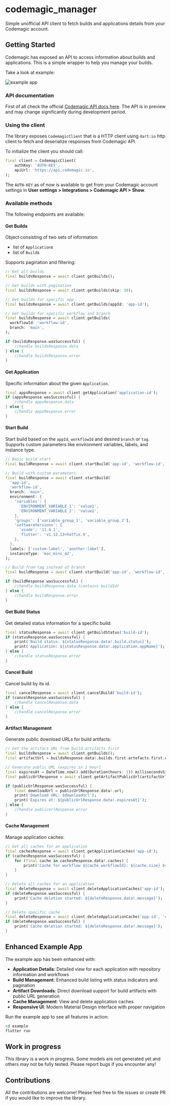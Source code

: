 # codemagic_manager

Simple unofficial API client to fetch builds and applications details from your Codemagic account.

## Getting Started

Codemagic has exposed an API to access information about builds and applications. This is a simple wrapper to help you manage your builds.

Take a look at example:

![example app](https://github.com/orestesgaolin/codemagic_manager/raw/master/codemagic_manager/img/screenshot.png)

### API documentation

First of all check the official [Codemagic API docs here](https://docs.codemagic.io/rest-api/overview/). The API is in preview and may change significantly during development period.

### Using the client

The library exposes `CodemagicClient` that is a HTTP client using `dart:io` http client to fetch and deserialize responses from Codemagic API.

To initialize the client you should call:

```dart
final client = CodemagicClient(
    authKey: 'AUTH-KEY',
    apiUrl: 'https://api.codemagic.io',
);
```

The `AUTH-KEY` as of now is available to get from your Codemagic account settings in **User settings > Integrations > Codemagic API > Show**.

### Available methods

The following endpoints are available:

#### Get Builds

Object consisting of two sets of information:

- list of `Application`s
- list of `Build`s

Supports pagination and filtering:

```dart
// Get all builds
final buildsResponse = await client.getBuilds();

// Get builds with pagination
final buildsResponse = await client.getBuilds(skip: 30);

// Get builds for specific app
final buildsResponse = await client.getBuilds(appId: 'app-id');

// Get builds for specific workflow and branch
final buildsResponse = await client.getBuilds(
  workflowId: 'workflow-id',
  branch: 'main',
);

if (buildsResponse.wasSuccessful) {
    //handle buildsResponse.data
} else {
    //handle buildsResponse.error
}
```

#### Get Application

Specific information about the given `Application`.

```dart
final appsResponse = await client.getApplication('application-id');
if (appsResponse.wasSuccessful) {
    //handle appsResponse.data
} else {
    //handle appsResponse.error
}
```

#### Start Build

Start build based on the `appId`, `workflowId` and desired `branch` or `tag`.
Supports custom parameters like environment variables, labels, and instance type.

```dart
// Basic build start
final buildResponse = await client.startBuild('app-id', 'workflow-id', branch: 'main');

// Build with custom parameters
final buildResponse = await client.startBuild(
  'app-id',
  'workflow-id',
  branch: 'main',
  environment: {
    'variables': {
      'ENVIRONMENT_VARIABLE_1': 'value1',
      'ENVIRONMENT_VARIABLE_2': 'value2',
    },
    'groups': ['variable_group_1', 'variable_group_2'],
    'softwareVersions': {
      'xcode': '11.4.1',
      'flutter': 'v1.12.13+hotfix.9',
    },
  },
  labels: ['custom-label', 'another-label'],
  instanceType: 'mac_mini_m2',
);

// Build from tag instead of branch
final buildResponse = await client.startBuild('app-id', 'workflow-id', tag: 'v1.0.0');

if (buildResponse.wasSuccessful) {
    //handle buildResponse.data (contains buildId)
} else {
    //handle buildResponse.error
}
```

#### Get Build Status

Get detailed status information for a specific build:

```dart
final statusResponse = await client.getBuildStatus('build-id');
if (statusResponse.wasSuccessful) {
    print('Build status: ${statusResponse.data!.build.status}');
    print('Application: ${statusResponse.data!.application.appName}');
} else {
    //handle statusResponse.error
}
```

#### Cancel Build

Cancel build by its id.

```dart
final cancelResponse = await client.cancelBuild('build-id');
if (cancelResponse.wasSuccessful) {
    //handle cancelResponse.data
} else {
    //handle cancelResponse.error
}
```

#### Artifact Management

Generate public download URLs for build artifacts:

```dart
// Get the artifact URL from build artifacts first
final buildsResponse = await client.getBuilds();
final artifactUrl = buildsResponse.data!.builds.first.artefacts.first.url!;

// Generate public URL (expires in 1 hour)
final expiresAt = DateTime.now().add(Duration(hours: 1)).millisecondsSinceEpoch ~/ 1000;
final publicUrlResponse = await client.getArtifactPublicUrl(artifactUrl, expiresAt);

if (publicUrlResponse.wasSuccessful) {
    final downloadUrl = publicUrlResponse.data!.url;
    print('Download URL: $downloadUrl');
    print('Expires at: ${publicUrlResponse.data!.expiresAt}');
} else {
    //handle publicUrlResponse.error
}
```

#### Cache Management

Manage application caches:

```dart
// Get all caches for an application
final cachesResponse = await client.getApplicationCaches('app-id');
if (cachesResponse.wasSuccessful) {
    for (final cache in cachesResponse.data!.caches) {
        print('Cache for workflow ${cache.workflowId}: ${cache.size} bytes');
    }
}

// Delete all caches for an application
final deleteResponse = await client.deleteApplicationCaches('app-id');
if (deleteResponse.wasSuccessful) {
    print('Cache deletion started: ${deleteResponse.data!.message}');
}

// Delete specific cache
final deleteResponse = await client.deleteApplicationCache('app-id', 'cache-id');
if (deleteResponse.wasSuccessful) {
    print('Cache deletion started: ${deleteResponse.data!.message}');
}
```

## Enhanced Example App

The example app has been enhanced with:

- **Application Details**: Detailed view for each application with repository information and workflows
- **Build Management**: Enhanced build listing with status indicators and pagination
- **Artifact Downloads**: Direct download support for build artifacts with public URL generation
- **Cache Management**: View and delete application caches
- **Responsive UI**: Modern Material Design interface with proper navigation

Run the example app to see all features in action:

```bash
cd example
flutter run
```

## Work in progress

This library is a work in progress. Some models are not generated yet and others may not be fully tested. Please report bugs if you encounter any!

## Contributions

All the contributions are welcome! Please feel free to file issues or create PR if you would like to improve the library. 